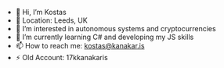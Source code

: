 - 👋 Hi, I’m Kostas
- 📍 Location: Leeds, UK
- 👀 I’m interested in autonomous systems and cryptocurrencies
- 🌱 I’m currently learning C# and developing my JS skills
- 📫 How to reach me: kostas@kanakar.is 
- ⚡ Old Account: 17kkanakaris
